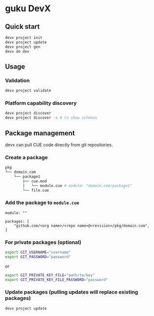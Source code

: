 # guku DevX

## Quick start
```bash
devx project init
devx project update
devx project gen
devx do dev  
```

## Usage

### Validation
```bash
devx project validate
```

### Platform capability discovery
```bash
devx project discover
devx project discover -s # to show schemas
```

## Package management

devx can pull CUE code directly from git repositories.

### Create a package

```bash
pkg
└── domain.com
    └── package1
        ├── cue.mod
        |   └── module.cue # module: "domain.com/package1"
        └── file.cue
```

### Add the package to `module.cue`
```cue
module: ""

packages: [
	"github.com/<org name>/<repo name>@<revision>/pkg/domain.com",
]		
```

### For private packages (optional)
```bash
export GIT_USERNAME="username"
export GIT_PASSWORD="password"
```
or
```bash
export GIT_PRIVATE_KEY_FILE="path/to/key"
export GIT_PRIVATE_KEY_FILE_PASSWORD="password"

```

### Update packages (pulling updates will replace existing packages)
```
devx project update
```
